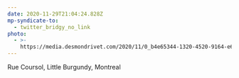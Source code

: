 ```yaml
---
date: 2020-11-29T21:04:24.828Z
mp-syndicate-to:
  - twitter_bridgy_no_link
photo:
  - >-
    https://media.desmondrivet.com/2020/11/0_b4e65344-1320-4520-9164-e679c522deed.jpg
---
```


Rue Coursol, Little Burgundy, Montreal
